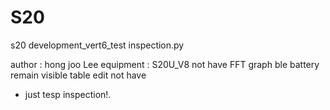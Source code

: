 # S20
s20 development_vert6_test inspection.py

author : hong joo Lee
equipment : S20U_V8
not have FFT graph
ble battery remain visible
table edit not have
- just tesp inspection!.   

